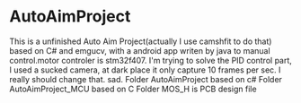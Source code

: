 # AutoAimProject
This is a unfinished Auto Aim Project(actually I use camshfit to do that) based on C# and emgucv, 
with a android app writen by java to manual control.motor controler is stm32f407. I'm trying to solve the PID control part,
I used a sucked camera, at dark place it only capture 10 frames per sec. I really should change that. sad.
Folder AutoAimProject based on c#
Folder AutoAimProject_MCU based on C
Folder MOS_H is PCB design file
